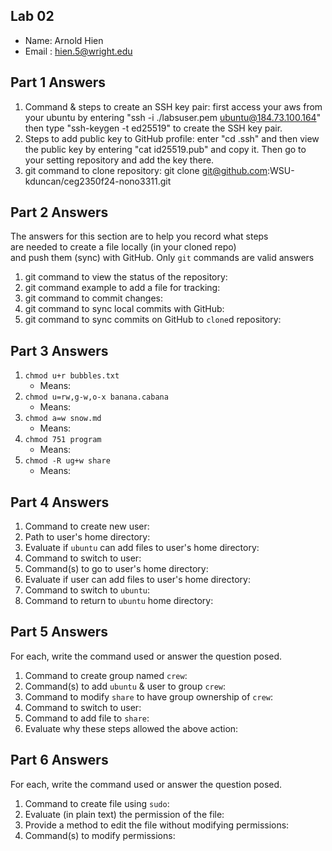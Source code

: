 ## Lab 02

- Name: Arnold Hien
- Email : hien.5@wright.edu

## Part 1 Answers

1. Command & steps to create an SSH key pair: first access your aws from your ubuntu by entering "ssh -i ./labsuser.pem ubuntu@184.73.100.164" then type "ssh-keygen -t ed25519" to create the SSH key pair.
2. Steps to add public key to GitHub profile: enter "cd .ssh" and then view the public key by entering "cat id25519.pub" and copy it. Then go to your setting repository and add the key there.
3. git command to clone repository: git clone git@github.com:WSU-kduncan/ceg2350f24-nono3311.git

## Part 2 Answers

The answers for this section are to help you record what steps  
are needed to create a file locally (in your cloned repo)  
and push them (sync) with GitHub.  Only `git` commands are 
valid answers

1. git command to view the status of the repository:
2. git command example to add a file for tracking:
3. git command to commit changes:
4. git command to sync local commits with GitHub:
5. git command to sync commits on GitHub to `clone`d repository:

## Part 3 Answers

1. `chmod u+r bubbles.txt`
    - Means: 
2. `chmod u=rw,g-w,o-x banana.cabana`
    - Means: 
3. `chmod a=w snow.md`
    - Means: 
4. `chmod 751 program`
    - Means: 
5. `chmod -R ug+w share`
    - Means: 

## Part 4 Answers

1. Command to create new user: 
2. Path to user's home directory: 
3. Evaluate if `ubuntu` can add files to user's home directory:
4. Command to switch to user:
5. Command(s) to go to user's home directory:
6. Evaluate if user can add files to user's home directory:
7. Command to switch to `ubuntu`:
8. Command to return to `ubuntu` home directory: 

## Part 5 Answers

For each, write the command used or answer the question posed.

1. Command to create group named `crew`:
2. Command(s) to add `ubuntu` & user to group `crew`:
3. Command to modify `share` to have group ownership of `crew`:
4. Command to switch to user:
5. Command to add file to `share`: 
6. Evaluate why these steps allowed the above action:

## Part 6 Answers

For each, write the command used or answer the question posed.

1. Command to create file using `sudo`: 
2. Evaluate (in plain text) the permission of the file: 
3. Provide a method to edit the file without modifying permissions: 
4. Command(s) to modify permissions:
